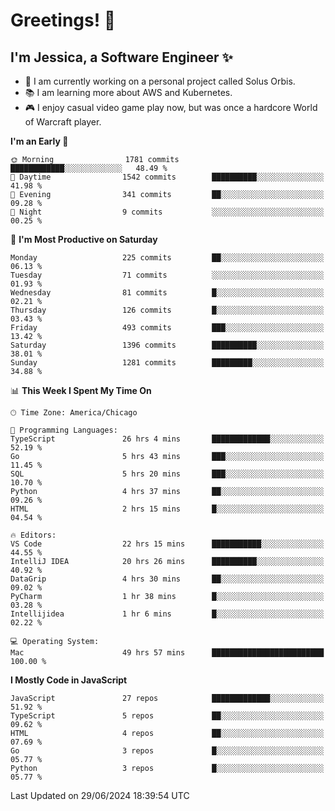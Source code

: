 # Greetings! 🧠

## I'm Jessica, a Software Engineer :sparkles:

- 🌟 I am currently working on a personal project called Solus Orbis.
- 📚 I am learning more about AWS and Kubernetes.
- 🎮 I enjoy casual video game play now, but was once a hardcore World of Warcraft player.

<!--START_SECTION:waka-->
**I'm an Early 🐤** 

```text
🌞 Morning                1781 commits        ████████████░░░░░░░░░░░░░   48.49 % 
🌆 Daytime                1542 commits        ██████████░░░░░░░░░░░░░░░   41.98 % 
🌃 Evening                341 commits         ██░░░░░░░░░░░░░░░░░░░░░░░   09.28 % 
🌙 Night                  9 commits           ░░░░░░░░░░░░░░░░░░░░░░░░░   00.25 % 
```
📅 **I'm Most Productive on Saturday** 

```text
Monday                   225 commits         ██░░░░░░░░░░░░░░░░░░░░░░░   06.13 % 
Tuesday                  71 commits          ░░░░░░░░░░░░░░░░░░░░░░░░░   01.93 % 
Wednesday                81 commits          █░░░░░░░░░░░░░░░░░░░░░░░░   02.21 % 
Thursday                 126 commits         █░░░░░░░░░░░░░░░░░░░░░░░░   03.43 % 
Friday                   493 commits         ███░░░░░░░░░░░░░░░░░░░░░░   13.42 % 
Saturday                 1396 commits        ██████████░░░░░░░░░░░░░░░   38.01 % 
Sunday                   1281 commits        █████████░░░░░░░░░░░░░░░░   34.88 % 
```


📊 **This Week I Spent My Time On** 

```text
🕑︎ Time Zone: America/Chicago

💬 Programming Languages: 
TypeScript               26 hrs 4 mins       █████████████░░░░░░░░░░░░   52.19 % 
Go                       5 hrs 43 mins       ███░░░░░░░░░░░░░░░░░░░░░░   11.45 % 
SQL                      5 hrs 20 mins       ███░░░░░░░░░░░░░░░░░░░░░░   10.70 % 
Python                   4 hrs 37 mins       ██░░░░░░░░░░░░░░░░░░░░░░░   09.26 % 
HTML                     2 hrs 15 mins       █░░░░░░░░░░░░░░░░░░░░░░░░   04.54 % 

🔥 Editors: 
VS Code                  22 hrs 15 mins      ███████████░░░░░░░░░░░░░░   44.55 % 
IntelliJ IDEA            20 hrs 26 mins      ██████████░░░░░░░░░░░░░░░   40.92 % 
DataGrip                 4 hrs 30 mins       ██░░░░░░░░░░░░░░░░░░░░░░░   09.02 % 
PyCharm                  1 hr 38 mins        █░░░░░░░░░░░░░░░░░░░░░░░░   03.28 % 
Intellijidea             1 hr 6 mins         █░░░░░░░░░░░░░░░░░░░░░░░░   02.22 % 

💻 Operating System: 
Mac                      49 hrs 57 mins      █████████████████████████   100.00 % 
```

**I Mostly Code in JavaScript** 

```text
JavaScript               27 repos            █████████████░░░░░░░░░░░░   51.92 % 
TypeScript               5 repos             ██░░░░░░░░░░░░░░░░░░░░░░░   09.62 % 
HTML                     4 repos             ██░░░░░░░░░░░░░░░░░░░░░░░   07.69 % 
Go                       3 repos             █░░░░░░░░░░░░░░░░░░░░░░░░   05.77 % 
Python                   3 repos             █░░░░░░░░░░░░░░░░░░░░░░░░   05.77 % 
```




 Last Updated on 29/06/2024 18:39:54 UTC
<!--END_SECTION:waka-->

<!--
**jessikuh/jessikuh** is a ✨ _special_ ✨ repository because its `README.md` (this file) appears on your GitHub profile.

Here are some ideas to get you started:

- 🔭 I’m currently working on ...
- 🌱 I’m currently learning ...
- 👯 I’m looking to collaborate on ...
- 🤔 I’m looking for help with ...
- 💬 Ask me about ...
- 📫 How to reach me: ...
- 😄 Pronouns: ...
- ⚡ Fun fact: ...
-->
